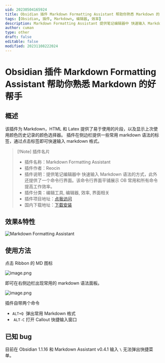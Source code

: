 ```yaml
---
uid: 20230504165924
title: Obsidian 插件 Markdown Formatting Assistant 帮助你熟悉 Markdown 的好帮手
tags: [Obsidian, 插件, Markdown, 编辑器, 效率]
description: Markdown Formatting Assistant 提供笔记编辑器中 快速输入 Markdown 语法的方式，此外还提供了一个命令行界面。该命令行界面平铺展示 OB 常用和所有命令提高工作效率。
author: cuman
type: other
draft: false
editable: false
modified: 20231108222024
---
```


# Obsidian 插件 Markdown Formatting Assistant 帮助你熟悉 Markdown 的好帮手

## 概述

该插件为 Markdown，HTML 和 Latex 提供了易于使用的片段，以及显示上次使用颜色历史记录的颜色选择器。 插件在侧边栏提供一些常用 markdown 语法的标签，通过点击标签即可快速输入 markdown 格式。

> [!Note] 插件名片
> - 插件名称：Markdown Formatting Assistant
> - 插件作者：Reocin
> - 插件说明：提供笔记编辑器中 快速输入 Markdown 语法的方式，此外还提供了一个命令行界面。该命令行界面平铺展示 OB 常用和所有命令提高工作效率。
> - 插件分类：编辑工具, 编辑器, 效率, 界面相关
> - 插件项目地址：[点我访问](https://github.com/Reocin/obsidian-markdown-formatting-assistant-plugin)
> - 国内下载地址：[下载安装](https://pkmer.cn/products/plugin/pluginMarket/?obsidian-markdown-formatting-assistant-plugin)

## 效果&特性

![Markdown Formatting Assistant](https://cdn.pkmer.cn/covers/obsidian-markdown-formatting-assistant-plugin.png!pkmer)

## 使用方法

点击 Ribbon 的 MD 图标

![image.png](https://cdn.pkmer.cn/images/202305041705210.png!pkmer)

即可在右侧边栏出现常用的 markdown 语法面板。

![image.png](https://cdn.pkmer.cn/images/202305041705248.png!pkmer)

 插件自带两个命令

 - `ALT+Q`  弹出常用 Markdown 格式
 -  `ALT-C` 打开 Callout 快捷输入窗口

## 已知 bug

目前在 Obsidian 1.1.16 和 Markdown Assistant v0.4.1 输入 `\` 无法弹出快捷菜单。
